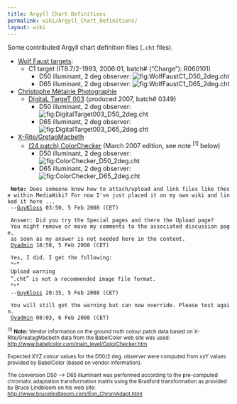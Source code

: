 ```yaml
---
title: Argyll Chart Definitions
permalink: wiki/Argyll_Chart_Definitions/
layout: wiki
---
```


Some contributed Argyll chart definition files (`.cht` files).

-   [Wolf Faust targets](http://www.targets.coloraid.de/):
    -   C1 target (IT8.7/2-1993, 2006:01, batch\# (“Charge”): R060101)
        -   D50 illuminant, 2 deg observer:
            ![](WolfFaustC1_D50_2deg.cht "fig:WolfFaustC1_D50_2deg.cht")
        -   D65 illuminant, 2 deg observer:
            ![](WolfFaustC1_D65_2deg.cht "fig:WolfFaustC1_D65_2deg.cht")
-   [Christophe Métairie
    Photographie](http://www.christophe-metairie-photographie.com)
    -   [DigitaL TargeT
        003](http://pagesperso-orange.fr/christophe.metairie.photographie/eng%20digital%20target.html#The%20DigitaL%20TargeT)
        (produced 2007, batch\# 0349)
        -   D50 illuminant, 2 deg observer:
            ![](DigitalTarget003_D50_2deg.cht "fig:DigitalTarget003_D50_2deg.cht")
        -   D65 illuminant, 2 deg observer:
            ![](DigitalTarget003_D65_2deg.cht "fig:DigitalTarget003_D65_2deg.cht")
-   [X-Rite/GretagMacbeth](http://www.xrite.com/product_overview.aspx?ID=820&Action=Specifications)
    -   [(24 patch)
        ColorChecker](http://www.babelcolor.com/main_level/ColorChecker.htm)
        (March 2007 edition, see note <sup>\[1\]</sup> below)
        -   D50 illuminant, 2 deg observer:
            ![](ColorChecker_D50_2deg.cht "fig:ColorChecker_D50_2deg.cht")
        -   D65 illuminant, 2 deg observer:
            ![](ColorChecker_D65_2deg.cht "fig:ColorChecker_D65_2deg.cht")

` `**`Note:`**` Does someone know how to attach/upload and link files like these within MediaWiki? For now I've just placed it on my own wiki and linked it here ...`  
` --`[`GuyKloss`](/wiki/User%3AGuyKloss "wikilink")` 03:50, 5 Feb 2008 (CET)`

` Answer: Did you try the Special pages and there the Upload page? `  
` You might remove or move my comments to the associated discussion page, `  
` as soon as my answer is not needed here in the content.`  
` `[`Oyadmin`](/wiki/User%3AOyadmin "wikilink")` 18:58, 5 Feb 2008 (CET)`

` Yes, I did. I get the following:`  
` `“`"`”  
` Upload warning`  
` `“`.cht`”` is not a recommended image file format.`  
` `“`"`”  
` --`[`GuyKloss`](/wiki/User%3AGuyKloss "wikilink")` 20:35, 5 Feb 2008 (CET)`

` You will still get the warning but can now override. Please test again.`  
` `[`Oyadmin`](/wiki/User%3AOyadmin "wikilink")` 08:03, 6 Feb 2008 (CET)`

<small><sup>\[1\]</sup> **Note:** Vendor information on the ground truth
colour patch data based on X-Rite/GreatagMacbeth data from the
BabelColor web site was used:
<http://www.babelcolor.com/main_level/ColorChecker.htm>

Expected XYZ colour values for the D50/2 deg. observer were computed
from xyY values provided by BabelColor (based on vendor information).

The conversion D50 --&gt; D65 illuminant was performed according to the
pre-computed chromatic adaptation transformation matrix using the
Bradford transformation as provided by Bruce Lindbloom on his web site:
<http://www.brucelindbloom.com/Eqn_ChromAdapt.html> </small>
